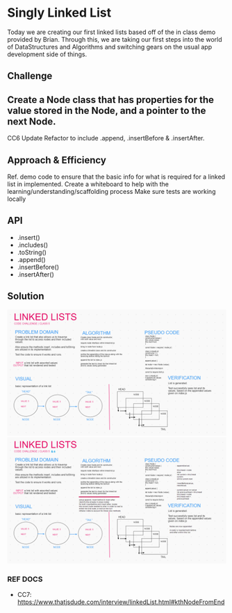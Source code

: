 # Singly Linked List
Today we are creating our first linked lists based off of the in class demo provided by Brian. Through this, we are taking our first steps into the world of DataStructures and Algorithms and switching gears on the usual app development side of things.

## Challenge
Create a Node class that has properties for the value stored in the Node, and a pointer to the next Node.
---------------
CC6 Update
Refactor to include .append, .insertBefore & .insertAfter.

## Approach & Efficiency
Ref. demo code to ensure that the basic info for what is required for a linked list in implemented.
Create a whiteboard to help with the learning/understanding/scaffolding process
Make sure tests are working locally

## API
- .insert()
- .includes()
- .toString()
- .append()
- .insertBefore()
- .insertAfter()

## Solution
<!-- Embedded whiteboard image -->
![WhiteBoard](./whiteboard_linkedlists.png)
![WhiteBoard](./whiteboard_linkedlists_CC6.png)

### REF DOCS
- CC7: https://www.thatjsdude.com/interview/linkedList.html#kthNodeFromEnd